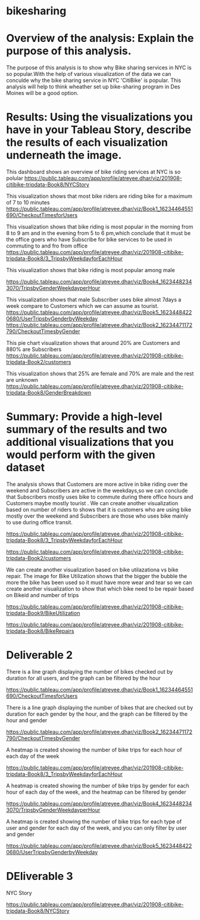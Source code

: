 # bikesharing
# Overview of the analysis: Explain the purpose of this analysis.
The purpose of this analysis is to show why Bike sharing services in NYC is so popular.With the help of various visualization of the data we can conculde why the bike sharing service in NYC 'CitiBike' is popular.
This analysis will help to think wheather set up bike-sharing program in Des Moines will be a good option.







# Results: Using the visualizations you have in your Tableau Story, describe the results of each visualization underneath the image.
This dashboard shows an overview of bike riding services at NYC is so polular
https://public.tableau.com/app/profile/atreyee.dhar/viz/201908-citibike-tripdata-Book8/NYCStory

This visualization shows that most bike riders are riding bike for a maximum of 7 to 10 minutes
https://public.tableau.com/app/profile/atreyee.dhar/viz/Book1_16234464551690/CheckoutTimesforUsers

This visualization shows that bike riding is most popular in the morning from 8 to 9 am and in the evening from 5 to 6 pm,which conclude that it must be the office goers who have Subscribe for bike services to be used in commuting to and fro from office
https://public.tableau.com/app/profile/atreyee.dhar/viz/201908-citibike-tripdata-Book8/3_TripsbyWeekdayforEachHour

This visualization shows that bike riding is most popular among male

https://public.tableau.com/app/profile/atreyee.dhar/viz/Book4_16234482343070/TripsbyGenderWeekdayperHour

This visualization shows that male Subscriber uses bike almost 7days a week compare to Customers which we can assume as tourist.
https://public.tableau.com/app/profile/atreyee.dhar/viz/Book5_16234484220680/UserTripsbyGenderbyWeekday
https://public.tableau.com/app/profile/atreyee.dhar/viz/Book2_16234471172790/CheckoutTimesbyGender

This pie chart visualization shows that around 20% are Customers and 880% are Subscribers
https://public.tableau.com/app/profile/atreyee.dhar/viz/201908-citibike-tripdata-Book2/customers

This visualization shows that 25% are female and 70% are male and the rest are unknown
https://public.tableau.com/app/profile/atreyee.dhar/viz/201908-citibike-tripdata-Book8/GenderBreakdown











# Summary: Provide a high-level summary of the results and two additional visualizations that you would perform with the given dataset
The analysis shows that Customers are more active in bike riding over the weekend and Subscribers are active in the weekdays,so we can conclude that Subscribers mostly uses bike to commute during there office hours and Customers maybe mostly tourist .
We can create another visualization based on number of riders to shows that it is customers who are using bike mostly over the weekend and Subscribers are those who uses bike mainly to use during office transit.

https://public.tableau.com/app/profile/atreyee.dhar/viz/201908-citibike-tripdata-Book8/3_TripsbyWeekdayforEachHour

https://public.tableau.com/app/profile/atreyee.dhar/viz/201908-citibike-tripdata-Book2/customers

We can create another visualization based on bike utilazationa vs bike repair.
The image for Bike Utilization shows that the bigger the bubble the more the bike has been used so it must have more wear and tear so we can create another visualization to show that which bike need to be repair based on Bikeid and number of trips

https://public.tableau.com/app/profile/atreyee.dhar/viz/201908-citibike-tripdata-Book9/BikeUtilization

https://public.tableau.com/app/profile/atreyee.dhar/viz/201908-citibike-tripdata-Book8/BikeRepairs


# Deliverable 2
There is a line graph displaying the number of bikes checked out by duration for all users, and the graph can be filtered by the hour 

https://public.tableau.com/app/profile/atreyee.dhar/viz/Book1_16234464551690/CheckoutTimesforUsers



There is a line graph displaying the number of bikes that are checked out by duration for each gender by the hour, and the graph can be filtered by the hour and gender

https://public.tableau.com/app/profile/atreyee.dhar/viz/Book2_16234471172790/CheckoutTimesbyGender

A heatmap is created showing the number of bike trips for each hour of each day of the week

https://public.tableau.com/app/profile/atreyee.dhar/viz/201908-citibike-tripdata-Book8/3_TripsbyWeekdayforEachHour

A heatmap is created showing the number of bike trips by gender for each hour of each day of the week, and the heatmap can be filtered by gender

https://public.tableau.com/app/profile/atreyee.dhar/viz/Book4_16234482343070/TripsbyGenderWeekdayperHour

A heatmap is created showing the number of bike trips for each type of user and gender for each day of the week, and you can only filter by user and gender 

https://public.tableau.com/app/profile/atreyee.dhar/viz/Book5_16234484220680/UserTripsbyGenderbyWeekday

# DEliverable 3
NYC Story

https://public.tableau.com/app/profile/atreyee.dhar/viz/201908-citibike-tripdata-Book8/NYCStory
